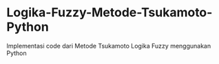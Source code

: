 # Logika-Fuzzy-Metode-Tsukamoto-Python
Implementasi code dari Metode Tsukamoto Logika Fuzzy menggunakan Python 